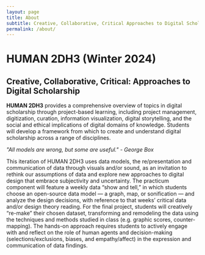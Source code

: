 ```yaml
---
layout: page
title: About
subtitle: Creative, Collaborative, Critical Approaches to Digital Scholarship
permalink: /about/
---
```

# HUMAN 2DH3 (Winter 2024)
## Creative, Collaborative, Critical: Approaches to Digital Scholarship

**HUMAN 2DH3** provides a comprehensive overview of topics in digital scholarship through project-based learning, including project management, digitization, curation, information visualization, digital storytelling, and the social and ethical implications of digital domains of knowledge. Students will develop a framework from which to create and understand digital scholarship across a range of disciplines.

*"All models are wrong, but some are useful." - George Box*

This iteration of HUMAN 2DH3 uses data models, the re/presentation and communication of data through visuals and/or sound, as an invitation to rethink our assumptions of data and explore new approaches to digital design that embrace subjectivity and uncertainty. The practicum component will feature a weekly data “show and tell,” in which students choose an open-source data model — a graph, map, or sonification — and analyze the design decisions, with reference to that weeks’ critical data and/or design theory reading. For the final project, students will creatively “re-make” their chosen dataset, transforming and remodeling the data using the techniques and methods studied in class (e.g. graphic scores, counter-mapping). The hands-on approach requires students to actively engage with and reflect on the role of human agents and decision-making (selections/exclusions, biases, and empathy/affect) in the expression and communication of data findings.

